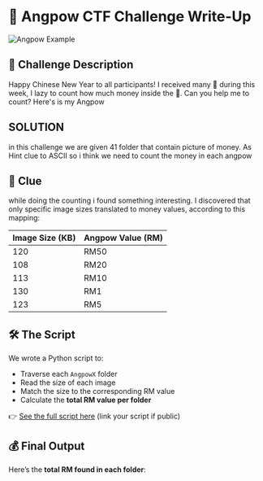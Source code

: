 # 🎁 Angpow  CTF Challenge Write-Up
![Angpow Example](desc.jpg)
## 📖 Challenge Description

Happy Chinese New Year to all participants!
I received many 🧧 during this week, I lazy to count how much money inside the 🧧.
Can you help me to count? Here's is my Angpow

## **SOLUTION**  
in this challenge we are given 41 folder that contain picture of money. As Hint clue to ASCII so i think we need to count the money in each angpow 

## 🧩 Clue
while doing the counting i found something interesting.
I discovered that only specific image sizes translated to money values, according to this mapping:

| Image Size (KB) | Angpow Value (RM) |
|-----------------|-------------------|
| 120             | RM50              |
| 108             | RM20              |
| 113             | RM10              |
| 130             | RM1               |
| 123             | RM5               |



## 🛠️ The Script

We wrote a Python script to:
- Traverse each `AngpowX` folder
- Read the size of each image
- Match the size to the corresponding RM value
- Calculate the **total RM value per folder**

👉 [See the full script here](#) (link your script if public)

## 💰 Final Output

Here’s the **total RM found in each folder**:


